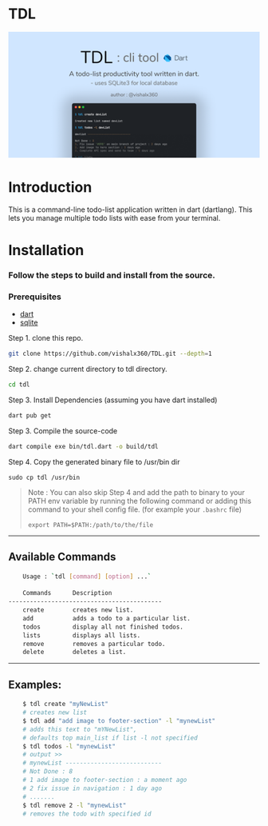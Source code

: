 # TDL

![poster](tdl_poster.png)

# Introduction

This is a command-line todo-list application written in dart (dartlang).
This lets you manage multiple todo lists with ease from your terminal.

# Installation

### Follow the steps to build and install from the source.

### Prerequisites

- [dart]('https://dart.dev/get-dart)
- [sqlite]('https://sqlite.org/download.html)

Step 1. clone this repo.

```bash
git clone https://github.com/vishalx360/TDL.git --depth=1
```

Step 2. change current directory to tdl directory.

```bash
cd tdl
```

Step 3. Install Dependencies (assuming you have dart installed)

```bash
dart pub get
```

Step 3. Compile the source-code

```bash
dart compile exe bin/tdl.dart -o build/tdl
```

Step 4. Copy the generated binary file to /usr/bin dir

```
sudo cp tdl /usr/bin
```

> Note : You can also skip Step 4 and add the path to binary to your PATH env variable by running the following command or adding this command to your shell config file. (for example your `.bashrc` file)
>
> ```
> export PATH=$PATH:/path/to/the/file
> ```

---

## Available Commands

```bash
    Usage : `tdl [command] [option] ...`

    Commands      Description
-------------------------------------------
    create        creates new list.
    add           adds a todo to a particular list.
    todos         display all not finished todos.
    lists         displays all lists.
    remove        removes a particular todo.
    delete        deletes a list.
```

---

## Examples:

```bash
    $ tdl create "myNewList"
    # creates new list
    $ tdl add "add image to footer-section" -l "mynewList"
    # adds this text to "mYNewList",
    # defaults top main_list if list -l not specified
    $ tdl todos -l "mynewList"
    # output >>
    # mynewList ---------------------------
    # Not Done : 8
    # 1 add image to footer-section : a moment ago
    # 2 fix issue in navigation : 1 day ago
    # .......
    $ tdl remove 2 -l "mynewList"
    # removes the todo with specified id
```

<!-- GNU coreutils online help: <https://www.gnu.org/software/coreutils/> -->
<!-- Full documentation <https://www.gnu.org/software/coreutils/cat> -->
<!-- or available locally via: info '(coreutils) cat invocation' -->

